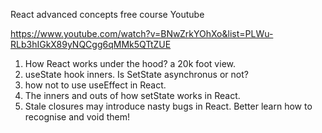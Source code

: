 React advanced concepts free course Youtube

https://www.youtube.com/watch?v=BNwZrkYOhXo&list=PLWu-RLb3hIGkX89yNQCgg6qMMk5QTtZUE

1. How React works under the hood? a 20k foot view.
2. useState hook inners. Is SetState asynchronus or not?
3. how not to use useEffect in React.
4. The inners and outs of how setState works in React.
5. Stale closures may introduce nasty bugs in React. Better learn how to recognise and void them!
